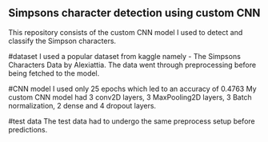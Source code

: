 ## Simpsons character detection using custom CNN
This repository consists of the custom CNN model I used to detect and classify the Simpson characters. 

#dataset
I used a popular dataset from kaggle namely - The Simpsons Characters Data by Alexiattia. 
The data went through preprocessing before being fetched to the model. 


#CNN model
I used only 25 epochs which led to an accuracy of 0.4763
My custom CNN model had 3 conv2D layers, 3 MaxPooling2D layers, 3 Batch normalization, 2 dense and 4 dropout layers.

#test data
The test data had to undergo the same preprocess setup before predictions.


